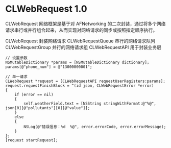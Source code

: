 # CLWebRequest 1.0

CLWebRequest 网络框架是基于对 AFNetworking 的二次封装，通过将多个网络请求串行或并行组合起来，从而实现对网络请求的同步或按照指定顺序执行。

CLWebRequest  封装网络请求
CLWebRequestQueue   串行的网络请求队列
CLWebRequestGroup   并行的网络请求组
CLWebRequestAPI     用于封装业务层

    // 设置参数
    NSMutableDictionary *params = [NSMutableDictionary dictionary];
    params[@"phone_num"] = @"13000000001";

    // 单一请求
    CLWebRequest *request = [CLWebRequestAPI requestUserRegisters:params];
    request.requestFinishBlock = ^(id json, CLWebRequestError *error)
    {
        if (error == nil)
        {
            self.weatherField.text = [NSString stringWithFormat:@"%@", json[0][@"pollutants"][0][@"value"]];
        }
        else
        {
            NSLog(@"错误信息：%d  %@", error.errorCode, error.errorMessage);
        }
    };
    [request startRequest];

